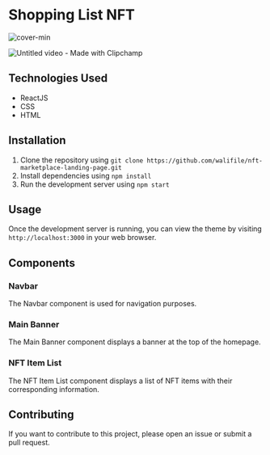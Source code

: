 # Shopping List NFT

![cover-min](https://github.com/mman9our/Shopping-List-React/assets/72463762/a7db3d25-22be-4edb-82ff-12ec5c364441)

![Untitled video - Made with Clipchamp](https://github.com/mman9our/Shopping-List-React/assets/72463762/d2c17f1b-9117-44fa-8a83-34b6b823fa29)


## Technologies Used

- ReactJS
- CSS
- HTML

## Installation

1. Clone the repository using `git clone https://github.com/walifile/nft-marketplace-landing-page.git`
2. Install dependencies using `npm install`
3. Run the development server using `npm start`

## Usage

Once the development server is running, you can view the theme by visiting `http://localhost:3000` in your web browser.

## Components

### Navbar

The Navbar component is used for navigation purposes.

### Main Banner

The Main Banner component displays a banner at the top of the homepage.

### NFT Item List

The NFT Item List component displays a list of NFT items with their corresponding information.

## Contributing

If you want to contribute to this project, please open an issue or submit a pull request.
